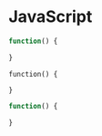 # JavaScript

```javascript
function() {

}
```

```jscript
function() {

}
```

```js
function() {

}
```
